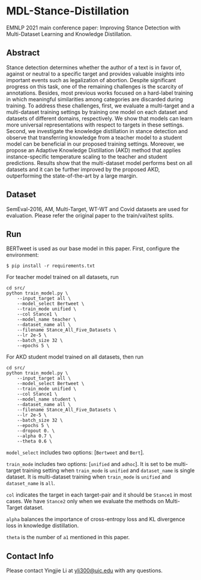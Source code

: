 # MDL-Stance-Distillation

EMNLP 2021 main conference paper: Improving Stance Detection with Multi-Dataset Learning and Knowledge Distillation.

## Abstract

Stance detection determines whether the author of a text is in favor of, against or neutral to a specific target and provides valuable insights into important events such as legalization of abortion. Despite significant progress on this task, one of the remaining challenges is the scarcity of annotations. Besides, most previous works focused on a hard-label training in which meaningful similarities among categories are discarded during training. To address these challenges, first, we evaluate a multi-target and a multi-dataset training settings by training one model on each dataset and datasets of different domains, respectively. We show that models can learn more universal representations with respect to targets in these settings. Second, we investigate the knowledge distillation in stance detection and observe that transferring knowledge from a teacher model to a student model can be beneficial in our proposed training settings. Moreover, we propose an Adaptive Knowledge Distillation (AKD) method that applies instance-specific temperature scaling to the teacher and student predictions. Results show that the multi-dataset model performs best on all datasets and it can be further improved by the proposed AKD, outperforming the state-of-the-art by a large margin.

## Dataset

SemEval-2016, AM, Multi-Target, WT-WT and Covid datasets are used for evaluation. Please refer the original paper to the train/val/test splits.

## Run

BERTweet is used as our base model in this paper. First, configure the environment:
```
$ pip install -r requirements.txt
```
For teacher model trained on all datasets, run
```
cd src/
python train_model.py \
    --input_target all \
    --model_select Bertweet \
    --train_mode unified \
    --col Stance1 \
    --model_name teacher \
    --dataset_name all \
    --filename Stance_All_Five_Datasets \
    --lr 2e-5 \
    --batch_size 32 \
    --epochs 5 \
```
For AKD student model trained on all datasets, then run
```
cd src/
python train_model.py \
    --input_target all \
    --model_select Bertweet \
    --train_mode unified \
    --col Stance1 \
    --model_name student \
    --dataset_name all \
    --filename Stance_All_Five_Datasets \
    --lr 2e-5 \
    --batch_size 32 \
    --epochs 5 \
    --dropout 0. \
    --alpha 0.7 \
    --theta 0.6 \
```
`model_select` includes two options: [`Bertweet` and `Bert`].

`train_mode` includes two options: [`unified` and `adhoc`]. It is set to be multi-target training setting when `train_mode` is `unified` and `dataset_name` is single dataset. It is multi-dataset training when `train_mode` is `unified` and `dataset_name` is `all`.

`col` indicates the target in each target-pair and it should be `Stance1` in most cases. We have `Stance2` only when we evaluate the methods on Multi-Target dataset.

`alpha` balances the importance of cross-entropy loss and KL divergence loss in knowledge distillation.

`theta` is the number of `a1` mentioned in this paper.


## Contact Info

Please contact Yingjie Li at yli300@uic.edu with any questions.
